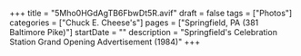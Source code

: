+++
title = "5Mho0HGdAgTB6FbwDt5R.avif"
draft = false
tags = ["Photos"]
categories = ["Chuck E. Cheese's"]
pages = ["Springfield, PA (381 Baltimore Pike)"]
startDate = ""
description = "Springfield's Celebration Station Grand Opening Advertisement (1984)"
+++
